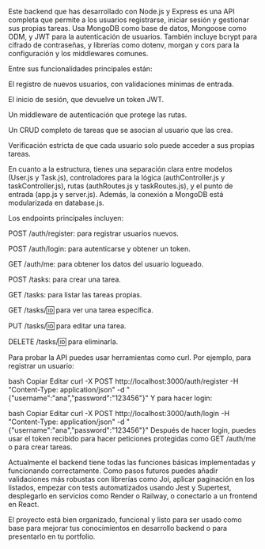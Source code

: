 Este backend que has desarrollado con Node.js y Express es una API completa que permite a los usuarios registrarse, iniciar sesión y gestionar sus propias tareas. Usa MongoDB como base de datos, Mongoose como ODM, y JWT para la autenticación de usuarios. También incluye bcrypt para cifrado de contraseñas, y librerías como dotenv, morgan y cors para la configuración y los middlewares comunes.

Entre sus funcionalidades principales están:

El registro de nuevos usuarios, con validaciones mínimas de entrada.

El inicio de sesión, que devuelve un token JWT.

Un middleware de autenticación que protege las rutas.

Un CRUD completo de tareas que se asocian al usuario que las crea.

Verificación estricta de que cada usuario solo puede acceder a sus propias tareas.

En cuanto a la estructura, tienes una separación clara entre modelos (User.js y Task.js), controladores para la lógica (authController.js y taskController.js), rutas (authRoutes.js y taskRoutes.js), y el punto de entrada (app.js y server.js). Además, la conexión a MongoDB está modularizada en database.js.

Los endpoints principales incluyen:

POST /auth/register: para registrar usuarios nuevos.

POST /auth/login: para autenticarse y obtener un token.

GET /auth/me: para obtener los datos del usuario logueado.

POST /tasks: para crear una tarea.

GET /tasks: para listar las tareas propias.

GET /tasks/:id: para ver una tarea específica.

PUT /tasks/:id: para editar una tarea.

DELETE /tasks/:id: para eliminarla.

Para probar la API puedes usar herramientas como curl. Por ejemplo, para registrar un usuario:

bash
Copiar
Editar
curl -X POST http://localhost:3000/auth/register -H "Content-Type: application/json" -d "{\"username\":\"ana\",\"password\":\"123456\"}"
Y para hacer login:

bash
Copiar
Editar
curl -X POST http://localhost:3000/auth/login -H "Content-Type: application/json" -d "{\"username\":\"ana\",\"password\":\"123456\"}"
Después de hacer login, puedes usar el token recibido para hacer peticiones protegidas como GET /auth/me o para crear tareas.

Actualmente el backend tiene todas las funciones básicas implementadas y funcionando correctamente. Como pasos futuros puedes añadir validaciones más robustas con librerías como Joi, aplicar paginación en los listados, empezar con tests automatizados usando Jest y Supertest, desplegarlo en servicios como Render o Railway, o conectarlo a un frontend en React.

El proyecto está bien organizado, funcional y listo para ser usado como base para mejorar tus conocimientos en desarrollo backend o para presentarlo en tu portfolio.

